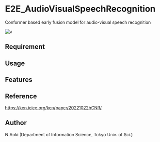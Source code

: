 # E2E_AudioVisualSpeechRecognition
Conformer based early fusion model for audio-visual speech recognition

![a](https://github.com/lightning830/E2E_AudioVisualSpeechRecognition/blob/master/av_model2.png)

## Requirement

## Usage

## Features

## Reference
https://ken.ieice.org/ken/paper/20221022hCNR/
## Author
N.Aoki (Department of Information Science, Tokyo Univ. of Sci.)
